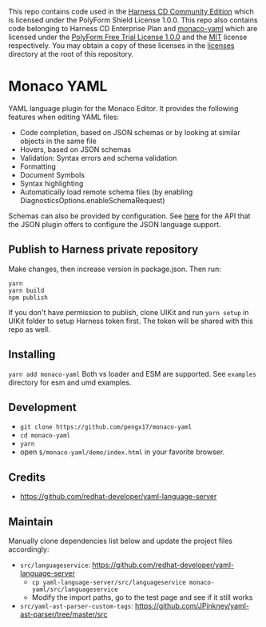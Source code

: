 This repo contains code used in the [Harness CD Community Edition](https://github.com/harness/harness-cd-community) which is licensed under the PolyForm Shield License 1.0.0. This repo also contains code belonging to Harness CD Enterprise Plan and [monaco-yaml](https://monaco-yaml.js.org/) which are licensed under the [PolyForm Free Trial License 1.0.0](./licenses/PolyForm-Free-Trial-1.0.0.txt) and the [MIT](./licenses/MIT.txt) license respectively. You may obtain a copy of these licenses in the [licenses](./licenses/) directory at the root of this repository.

# Monaco YAML

YAML language plugin for the Monaco Editor. It provides the following features when editing YAML files:

- Code completion, based on JSON schemas or by looking at similar objects in the same file
- Hovers, based on JSON schemas
- Validation: Syntax errors and schema validation
- Formatting
- Document Symbols
- Syntax highlighting
- Automatically load remote schema files (by enabling DiagnosticsOptions.enableSchemaRequest)

Schemas can also be provided by configuration. See [here](https://github.com/Microsoft/monaco-json/blob/master/src/monaco.d.ts)
for the API that the JSON plugin offers to configure the JSON language support.

## Publish to Harness private repository

Make changes, then increase version in package.json. Then run:

```
yarn
yarn build
npm publish
```

If you don't have permission to publish, clone UIKit and run `yarn setup` in UIKit folder to setup Harness token first. The token will be shared with this repo as well.

## Installing

`yarn add monaco-yaml`
Both vs loader and ESM are supported.
See `examples` directory for esm and umd examples.

## Development

- `git clone https://github.com/pengx17/monaco-yaml`
- `cd monaco-yaml`
- `yarn`
- open `$/monaco-yaml/demo/index.html` in your favorite browser.

## Credits

- https://github.com/redhat-developer/yaml-language-server

## Maintain

Manually clone dependencies list below and update the project files accordingly:

- `src/languageservice`: https://github.com/redhat-developer/yaml-language-server
  - `cp yaml-language-server/src/languageservice monaco-yaml/src/languageservice`
  - Modify the import paths, go to the test page and see if it still works
- `src/yaml-ast-parser-custom-tags`: https://github.com/JPinkney/yaml-ast-parser/tree/master/src
